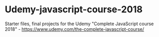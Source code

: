 # Udemy-javascript-course-2018
Starter files, final projects for the Udemy "Complete JavaScript course 2018" - https://www.udemy.com/the-complete-javascript-course/
